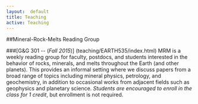 ```yaml
---
layout:  default
title: Teaching
active: Teaching
---
```


<div class="box" markdown="1">
##Mineral-Rock-Melts Reading Group

###[G&G 301 -- (*Fall 2015*)]
(teaching/EARTH535/index.html)
MRM is a weekly reading group for faculty, postdocs, and students interested in the behavior of rocks, minerals, and melts throughout the Earth (and other planets).
This provides an informal setting where we discuss papers from a broad range of topics including mineral physics, petrology, and geochemistry, in addition to occasional works from adjacent fields such as geophysics and planetary science.
*Students are encouraged to enroll in the class for 1 credit*, but enrollment is not required.
</div>

